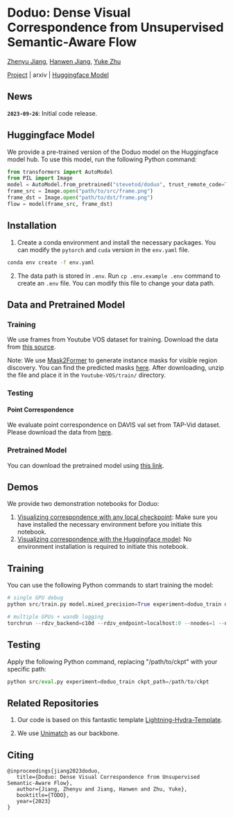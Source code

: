 # Doduo: Dense Visual Correspondence from Unsupervised Semantic-Aware Flow

[Zhenyu Jiang](http://zhenyujiang.me), [Hanwen Jiang](https://hwjiang1510.github.io/), [Yuke Zhu](https://www.cs.utexas.edu/~yukez/)

[Project](https://ut-austin-rpl.github.io/Doduo/) | arxiv | [Huggingface Model](https://huggingface.co/stevetod/doduo)

## News

**`2023-09-26`**: Initial code release.

## Huggingface Model

We provide a pre-trained version of the Doduo model on the Huggingface model hub. To use this model, run the following Python command:

```python
from transformers import AutoModel
from PIL import Image
model = AutoModel.from_pretrained("stevetod/doduo", trust_remote_code=True)
frame_src = Image.open("path/to/src/frame.png")
frame_dst = Image.open("path/to/dst/frame.png")
flow = model(frame_src, frame_dst)
```

## Installation

1. Create a conda environment and install the necessary packages.
   You can modify the `pytorch` and `cuda` version in the `env.yaml` file.

```bash
conda env create -f env.yaml
```

2. The data path is stored in `.env`. Run `cp .env.example .env` command to create an `.env` file. You can modify this file to change your data path.

## Data and Pretrained Model

### Training

We use frames from Youtube VOS dataset for training. Download the data from [this source](https://youtube-vos.org/dataset/vis/).

Note: We use [Mask2Former](https://github.com/facebookresearch/Mask2Former) to generate instance masks for visible region discovery. You can find the predicted masks [here](https://utexas.box.com/s/201u9q9ldstfsn3xe5nh09x2emnvmp7k). After downloading, unzip the file and place it in the `Youtube-VOS/train/` directory.

### Testing

#### Point Correspondence

We evaluate point correspondence on DAVIS val set from TAP-Vid dataset. Please download the data from [here](https://storage.googleapis.com/dm-tapnet/tapvid_davis.zip).

### Pretrained Model

You can download the pretrained model using [this link](https://utexas.box.com/s/tbkm8ec7oi41iedz1n23kr65fsjfad1a).

## Demos

We provide two demonstration notebooks for Doduo:

1. [Visualizing correspondence with any local checkpoint](./notebooks/eg_demo_correspondence.ipynb): Make sure you have installed the necessary environment before you initiate this notebook.
2. [Visualizing correspondence with the Huggingface model](./notebooks/eg_demo_correspondence_huggingface.ipynb): No environment installation is required to initiate this notebook.

## Training

You can use the following Python commands to start training the model:

```Python
# single GPU debug
python src/train.py model.mixed_precision=True experiment=doduo_train debug=fdr

# multiple GPUs + wandb logging
torchrun --rdzv_backend=c10d --rdzv_endpoint=localhost:0 --nnodes=1 --nproc_per_node=4 src/train.py model.mixed_precision=True experiment=doduo_train logger=wandb_csv
```

## Testing

Apply the following Python command, replacing "/path/to/ckpt" with your specific path:

```Python
python src/eval.py experiment=doduo_train ckpt_path=/path/to/ckpt
```

## Related Repositories

1. Our code is based on this fantastic template [Lightning-Hydra-Template](https://github.com/ashleve/lightning-hydra-template).

2. We use [Unimatch](https://github.com/autonomousvision/unimatch) as our backbone.

## Citing

```
@inproceedings{jiang2023doduo,
   title={Doduo: Dense Visual Correspondence from Unsupervised Semantic-Aware Flow},
   author={Jiang, Zhenyu and Jiang, Hanwen and Zhu, Yuke},
   booktitle={TODO},
   year={2023}
}
```
